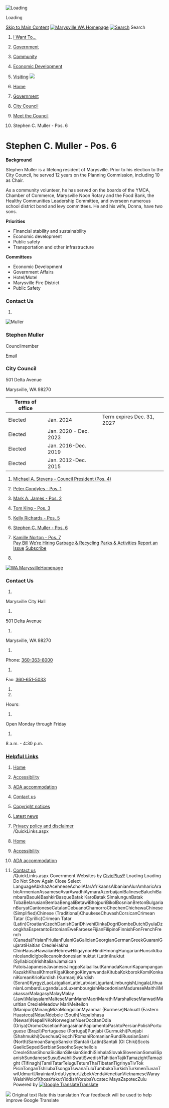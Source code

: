   ![Loading](images/29b064ce5f3fac784b14f1ae5d5b8dafc6d52f09fa98e32a9ca2ce302eb1c1f0.gif) 

Loading

  [Skip to Main Content](http://www.marysvillewa.gov/956/Stephen-C-Muller---Pos-6#cc8bd5517c-cfc5-4f2e-9df5-9d733e2fa41e)   [![Marysville WA Homepage](images/b68a04280d930b6fea090e4dddb7043d6212d591939e10dfd101fef31bedc2a6)](http://www.marysvillewa.gov/956/Stephen-C-Muller---Pos-6)   [![Search](images/25c3b7f49d80f120beef8ee347e0b7f4e6e1c68376fdebfd223758993b185c57)](http://www.marysvillewa.gov/Search/Results) Search 

 1.  [I Want To...](http://www.marysvillewa.gov/70/I-Want-To) 
 1.  [Government](http://www.marysvillewa.gov/27/Government) 
 1.  [Community](http://www.marysvillewa.gov/31/Community) 
 1.  [Economic Development](http://www.marysvillewa.gov/35/Economic-Development) 
 1.  [Visiting](http://www.marysvillewa.gov/9/Visiting) 
  ![](images/6b22f354fd50c2b7a4c68d86ffe7f46b2fb7933049633884a5d27adcdf464de2)  

 1.  [Home](http://www.marysvillewa.gov/956/Stephen-C-Muller---Pos-6) 
 1.  [Government](http://www.marysvillewa.gov/27/Government) 
 1.  [City Council](http://www.marysvillewa.gov/264/City-Council) 
 1.  [Meet the Council](http://www.marysvillewa.gov/265/Meet-the-Council) 
 1. Stephen C. Muller - Pos. 6

# Stephen C. Muller - Pos. 6

 __Background__ 

Stephen Muller is a lifelong resident of Marysville. Prior to his election to the City Council, he served 12 years on the Planning Commission, including 10 as Chair.

As a community volunteer, he has served on the boards of the YMCA, Chamber of Commerce, Marysville Noon Rotary and the Food Bank, the Healthy Communities Leadership Committee, and overseen numerous school district bond and levy committees. He and his wife, Donna, have two sons.

 __Priorities__ 

 * Financial stability and sustainability
 * Economic development
 * Public safety
 * Transportation and other infrastructure

 __Committees__ 

 * Economic Development
 * Government Affairs
 * Hotel/Motel
 * Marysville Fire District
 * Public Safety

### Contact Us

 1.    

 ![Muller](images/48ab4f15035623bc6f1b8df3e191a4b13ffa7ee7c6d04e79a896b99a51c28a42)    

### Stephen Muller   

Councilmember [](mailto:smuller@marysvillewa.gov)    

 [Email](mailto:smuller@marysvillewa.gov)    

### City Council   

501 Delta Avenue   

Marysville, WA 98270   

|Terms of office| | |
|---|---|---|
|Elected|Jan. 2024|Term expires Dec. 31, 2027|
|Elected|Jan. 2020 - Dec. 2023| |
|Elected|Jan. 2016-Dec. 2019| |
|Elected|Jan. 2012-Dec. 2015| |

 1.   [Michael A. Stevens - Council President (Pos. 4)](http://www.marysvillewa.gov/953/Michael-A-Stevens---Council-President-Po)  
 1.   [Peter Condyles - Pos. 1](http://www.marysvillewa.gov/954/Peter-Condyles---Pos-1)  
 1.   [Mark A. James - Pos. 2](http://www.marysvillewa.gov/951/Mark-A-James---Pos-2)  
 1.   [Tom King - Pos. 3](http://www.marysvillewa.gov/952/Tom-King---Pos-3)  
 1.   [Kelly Richards - Pos. 5](http://www.marysvillewa.gov/955/Kelly-Richards---Pos-5)  
 1.   [Stephen C. Muller - Pos. 6](http://www.marysvillewa.gov/956/Stephen-C-Muller---Pos-6)  
 1.   [Kamille Norton - Pos. 7](http://www.marysvillewa.gov/957/Kamille-Norton---Pos-7)  
  [Pay Bill](https://marysvillewa.billingdoc.net/login)   [We’re Hiring](http://www.marysvillewa.gov/137/City-of-Marysville-jobs-and-how-to-apply)   [Garbage & Recycling](http://www.marysvillewa.gov/172/Solid-Waste-Recycling)   [Parks & Activities](http://www.marysvillewa.gov/147/Parks-Culture-Recreation)   [Report an Issue](http://www.marysvillewa.gov/369/Report)   [Subscribe](http://www.marysvillewa.gov/list.aspx)  

 1.    

 [![WA MarysvilleHomepage](images/07dde20852cecf6d7b1f994fa6e40c162a478e372416320d43b41acdd7b042df)](http://www.marysvillewa.gov/956/Stephen-C-Muller---Pos-6)    

### Contact Us

 1.    

Marysville City Hall   

 1.    

501 Delta Avenue   

 1.    

Marysville, WA 98270   

 1.    

Phone: [360-363-8000]()    

 1.    

Fax: [360-651-5033]()    

 1. 
 1.    

Hours:   

 1.    

Open Monday through Friday   

 1.    

8 a.m. - 4:30 p.m.   

###  [Helpful Links](http://www.marysvillewa.gov/QuickLinks.aspx?CID=89) 

 1.  [Home](http://www.marysvillewa.gov/956/Stephen-C-Muller---Pos-6)  
 1.  [Accessibility](http://www.marysvillewa.gov/accessibility)  
 1.  [ADA accommodation](http://www.marysvillewa.gov/724/ADA-Accommodation)  
 1.  [Contact us](http://marysvillewa.gov/748/CommentsQuestions)  

 1.  [Copyright notices](http://www.marysvillewa.gov/site/copyright)  
 1.  [Latest news](http://www.marysvillewa.gov/civicalerts.aspx)  
 1.  [Privacy policy and disclaimer](http://www.marysvillewa.gov/772/Privacy-Policy-and-Disclaimer)  
 /QuickLinks.aspx 

 1.  [Home](http://www.marysvillewa.gov/956/Stephen-C-Muller---Pos-6)  

 1.  [Accessibility](http://www.marysvillewa.gov/accessibility)  

 1.  [ADA accommodation](http://www.marysvillewa.gov/724/ADA-Accommodation)  

 1.  [Contact us](http://marysvillewa.gov/748/CommentsQuestions)  
 /QuickLinks.aspx Government Websites by [CivicPlus®](https://connect.civicplus.com/referral)  Loading Loading Do Not Show Again Close Select LanguageAbkhazAcehneseAcholiAfarAfrikaansAlbanianAlurAmharicArabicArmenianAssameseAvarAwadhiAymaraAzerbaijaniBalineseBaluchiBambaraBaouléBashkirBasqueBatak KaroBatak SimalungunBatak TobaBelarusianBembaBengaliBetawiBhojpuriBikolBosnianBretonBulgarianBuryatCantoneseCatalanCebuanoChamorroChechenChichewaChinese (Simplified)Chinese (Traditional)ChuukeseChuvashCorsicanCrimean Tatar (Cyrillic)Crimean Tatar (Latin)CroatianCzechDanishDariDhivehiDinkaDogriDombeDutchDyulaDzongkhaEsperantoEstonianEweFaroeseFijianFilipinoFinnishFonFrenchFrench (Canada)FrisianFriulianFulaniGaGalicianGeorgianGermanGreekGuaraniGujaratiHaitian CreoleHakha ChinHausaHawaiianHebrewHiligaynonHindiHmongHungarianHunsrikIbanIcelandicIgboIlocanoIndonesianInuktut (Latin)Inuktut (Syllabics)IrishItalianJamaican PatoisJapaneseJavaneseJingpoKalaallisutKannadaKanuriKapampanganKazakhKhasiKhmerKigaKikongoKinyarwandaKitubaKokborokKomiKonkaniKoreanKrioKurdish (Kurmanji)Kurdish (Sorani)KyrgyzLaoLatgalianLatinLatvianLigurianLimburgishLingalaLithuanianLombardLugandaLuoLuxembourgishMacedonianMadureseMaithiliMakassarMalagasyMalayMalay (Jawi)MalayalamMalteseMamManxMaoriMarathiMarshalleseMarwadiMauritian CreoleMeadow MariMeiteilon (Manipuri)MinangMizoMongolianMyanmar (Burmese)Nahuatl (Eastern Huasteca)NdauNdebele (South)Nepalbhasa (Newari)NepaliNKoNorwegianNuerOccitanOdia (Oriya)OromoOssetianPangasinanPapiamentoPashtoPersianPolishPortuguese (Brazil)Portuguese (Portugal)Punjabi (Gurmukhi)Punjabi (Shahmukhi)QuechuaQʼeqchiʼRomaniRomanianRundiRussianSami (North)SamoanSangoSanskritSantali (Latin)Santali (Ol Chiki)Scots GaelicSepediSerbianSesothoSeychellois CreoleShanShonaSicilianSilesianSindhiSinhalaSlovakSlovenianSomaliSpanishSundaneseSusuSwahiliSwatiSwedishTahitianTajikTamazightTamazight (Tifinagh)TamilTatarTeluguTetumThaiTibetanTigrinyaTivTok PisinTonganTshilubaTsongaTswanaTuluTumbukaTurkishTurkmenTuvanTwiUdmurtUkrainianUrduUyghurUzbekVendaVenetianVietnameseWarayWelshWolofXhosaYakutYiddishYorubaYucatec MayaZapotecZulu Powered by  [![Google Translate](images/3f3f3a8d0882c4edd13c1755632554f3042dd0f45af91da1e753b94d76c2513f.png)Translate](https://translate.google.com)  

  ![](images/13a949374212f668e5cb41968b00a15c585519968fe4f6c7f4975d235370f0d0.svg)  Original text Rate this translation Your feedback will be used to help improve Google Translate 